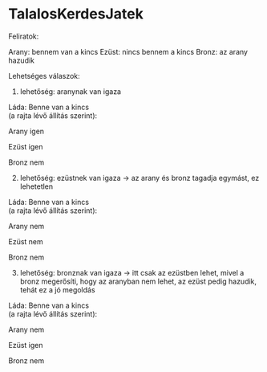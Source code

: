 # TalalosKerdesJatek

Feliratok:

Arany: bennem van a kincs
Ezüst: nincs bennem a kincs
Bronz: az arany hazudik

Lehetséges válaszok:

1. lehetőség: aranynak van igaza

Láda:            Benne van a kincs                   
                 (a rajta lévő állítás szerint):            

Arany            igen                                   

Ezüst            igen

Bronz            nem

2. lehetőség: ezüstnek van igaza -> az arany és bronz tagadja egymást, ez lehetetlen

Láda:            Benne van a kincs                   
                 (a rajta lévő állítás szerint): 
                 
Arany            nem

Ezüst            nem

Bronz            nem

3. lehetőség: bronznak van igaza -> itt csak az ezüstben lehet, mivel a bronz megerősíti, hogy az aranyban nem lehet, az ezüst pedig hazudik, tehát ez a jó megoldás

Láda:            Benne van a kincs                   
                 (a rajta lévő állítás szerint): 
                 
Arany            nem

Ezüst            igen

Bronz            nem


